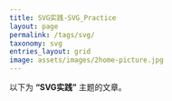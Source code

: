 ```yaml
---
title: SVG实践-SVG_Practice
layout: page
permalink: /tags/svg/
taxonomy: svg
entries_layout: grid
image: assets/images/2home-picture.jpg
---
```


以下为 **“SVG实践”** 主题的文章。